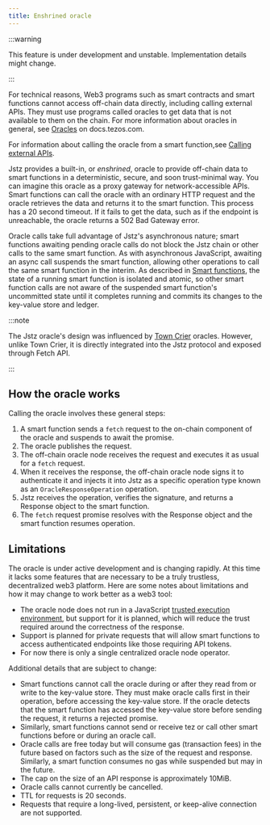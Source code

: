 ```yaml
---
title: Enshrined oracle
---
```


:::warning

This feature is under development and unstable.
Implementation details might change.

:::

For technical reasons, Web3 programs such as smart contracts and smart functions cannot access off-chain data directly, including calling external APIs.
They must use programs called oracles to get data that is not available to them on the chain.
For more information about oracles in general, see [Oracles](https://docs.tezos.com/smart-contracts/oracles) on docs.tezos.com.

For information about calling the oracle from a smart function,see [Calling external APIs](/functions/apis).

Jstz provides a built-in, or _enshrined_, oracle to provide off-chain data to smart functions in a deterministic, secure, and soon trust-minimal way.
You can imagine this oracle as a proxy gateway for network-accessible APIs.
Smart functions can call the oracle with an ordinary HTTP request and the oracle retrieves the data and returns it to the smart function.
This process has a 20 second timeout.
If it fails to get the data, such as if the endpoint is unreachable, the oracle returns a 502 Bad Gateway error.

Oracle calls take full advantage of Jstz's asynchronous nature; smart functions awaiting pending oracle calls do not block the Jstz chain or other calls to the same smart function.
As with asynchronous JavaScript, awaiting an async call suspends the smart function, allowing other operations to call the same smart function in the interim.
As described in [Smart functions](/functions/overview), the state of a running smart function is isolated and atomic, so other smart function calls are not aware of the suspended smart function's uncommitted state until it completes running and commits its changes to the key-value store and ledger.

:::note

The Jstz oracle's design was influenced by [Town Crier](https://www.town-crier.org/dev/) oracles.
However, unlike Town Crier, it is directly integrated into the Jstz protocol and exposed through Fetch API.

:::

## How the oracle works

Calling the oracle involves these general steps:

1. A smart function sends a `fetch` request to the on-chain component of the oracle and suspends to await the promise.
1. The oracle publishes the request.
1. The off-chain oracle node receives the request and executes it as usual for a `fetch` request.
1. When it receives the response, the off-chain oracle node signs it to authenticate it and injects it into Jstz as a specific operation type known as an `OracleResponseOperation` operation.
1. Jstz receives the operation, verifies the signature, and returns a Response object to the smart function.
1. The `fetch` request promise resolves with the Response object and the smart function resumes operation.

## Limitations

The oracle is under active development and is changing rapidly.
At this time it lacks some features that are necessary to be a truly trustless, decentralized web3 platform.
Here are some notes about limitations and how it may change to work better as a web3 tool:

- The oracle node does not run in a JavaScript [trusted execution environment](https://en.wikipedia.org/wiki/Trusted_execution_environment), but support for it is planned, which will reduce the trust required around the correctness of the response.
- Support is planned for private requests that will allow smart functions to access authenticated endpoints like those requiring API tokens.
- For now there is only a single centralized oracle node operator.

Additional details that are subject to change:

- Smart functions cannot call the oracle during or after they read from or write to the key-value store.
  They must make oracle calls first in their operation, before accessing the key-value store.
  If the oracle detects that the smart function has accessed the key-value store before sending the request, it returns a rejected promise.
- Similarly, smart functions cannot send or receive tez or call other smart functions before or during an oracle call.
- Oracle calls are free today but will consume gas (transaction fees) in the future based on factors such as the size of the request and response.
  Similarly, a smart function consumes no gas while suspended but may in the future.
- The cap on the size of an API response is approximately 10MiB.
- Oracle calls cannot currently be cancelled.
- TTL for requests is 20 seconds.
- Requests that require a long-lived, persistent, or keep-alive connection are not supported.
